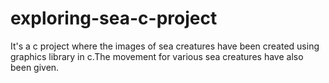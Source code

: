 # exploring-sea-c-project
It's a c project where the images of sea creatures have been created using graphics library in c.The movement for various sea creatures have also been given.
